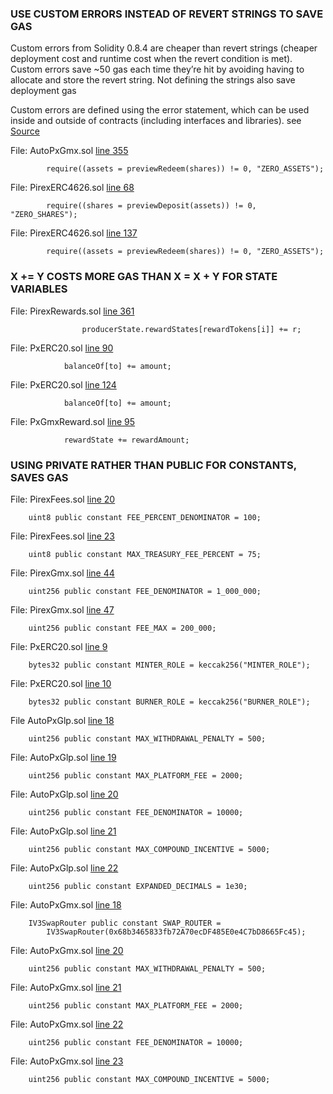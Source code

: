 ### USE CUSTOM ERRORS INSTEAD OF REVERT STRINGS TO SAVE GAS

Custom errors from Solidity 0.8.4 are cheaper than revert strings (cheaper deployment cost and runtime cost when the revert condition is met).
Custom errors save ~50 gas each time they’re hit by avoiding having to allocate and store the revert string. Not defining the strings also save deployment gas

Custom errors are defined using the error statement, which can be used inside and outside of contracts (including interfaces and libraries).
see [Source](https://blog.soliditylang.org/2021/04/21/custom-errors/)

File: AutoPxGmx.sol [line 355](https://github.com/code-423n4/2022-11-redactedcartel/blob/03b71a8d395c02324cb9fdaf92401357da5b19d1/src/vaults/AutoPxGmx.sol#L355)
```
        require((assets = previewRedeem(shares)) != 0, "ZERO_ASSETS");
```

File: PirexERC4626.sol [line 68](https://github.com/code-423n4/2022-11-redactedcartel/blob/03b71a8d395c02324cb9fdaf92401357da5b19d1/src/vaults/PirexERC4626.sol#L68)
```
        require((shares = previewDeposit(assets)) != 0, "ZERO_SHARES");
```
File: PirexERC4626.sol [line 137](https://github.com/code-423n4/2022-11-redactedcartel/blob/03b71a8d395c02324cb9fdaf92401357da5b19d1/src/vaults/PirexERC4626.sol#L137)
```
        require((assets = previewRedeem(shares)) != 0, "ZERO_ASSETS");
```

### X += Y COSTS MORE GAS THAN X = X + Y FOR STATE VARIABLES

File: PirexRewards.sol [line 361](https://github.com/code-423n4/2022-11-redactedcartel/blob/03b71a8d395c02324cb9fdaf92401357da5b19d1/src/PirexRewards.sol#L361)
```
                producerState.rewardStates[rewardTokens[i]] += r;
```

File: PxERC20.sol [line 90](https://github.com/code-423n4/2022-11-redactedcartel/blob/03b71a8d395c02324cb9fdaf92401357da5b19d1/src/PxERC20.sol#L90)
```
            balanceOf[to] += amount;
```

File: PxERC20.sol [line 124](https://github.com/code-423n4/2022-11-redactedcartel/blob/03b71a8d395c02324cb9fdaf92401357da5b19d1/src/PxERC20.sol#L124)
```
            balanceOf[to] += amount;
```
File: PxGmxReward.sol [line 95](https://github.com/code-423n4/2022-11-redactedcartel/blob/03b71a8d395c02324cb9fdaf92401357da5b19d1/src/vaults/PxGmxReward.sol#L95)
```
            rewardState += rewardAmount;
```
### USING PRIVATE RATHER THAN PUBLIC FOR CONSTANTS, SAVES GAS

File: PirexFees.sol [line 20](https://github.com/code-423n4/2022-11-redactedcartel/blob/03b71a8d395c02324cb9fdaf92401357da5b19d1/src/PirexFees.sol#L20)
```
    uint8 public constant FEE_PERCENT_DENOMINATOR = 100;
```
File: PirexFees.sol [line 23](https://github.com/code-423n4/2022-11-redactedcartel/blob/03b71a8d395c02324cb9fdaf92401357da5b19d1/src/PirexFees.sol#L23)
```
    uint8 public constant MAX_TREASURY_FEE_PERCENT = 75;
```
File: PirexGmx.sol [line 44](https://github.com/code-423n4/2022-11-redactedcartel/blob/03b71a8d395c02324cb9fdaf92401357da5b19d1/src/PirexGmx.sol#L44)
```
    uint256 public constant FEE_DENOMINATOR = 1_000_000;
```
File: PirexGmx.sol [line 47](https://github.com/code-423n4/2022-11-redactedcartel/blob/03b71a8d395c02324cb9fdaf92401357da5b19d1/src/PirexGmx.sol#L47)
```
    uint256 public constant FEE_MAX = 200_000;
```
File: PxERC20.sol [line 9](https://github.com/code-423n4/2022-11-redactedcartel/blob/03b71a8d395c02324cb9fdaf92401357da5b19d1/src/PxERC20.sol#L9)
```
    bytes32 public constant MINTER_ROLE = keccak256("MINTER_ROLE");
```
File: PxERC20.sol [line 10](https://github.com/code-423n4/2022-11-redactedcartel/blob/03b71a8d395c02324cb9fdaf92401357da5b19d1/src/PxERC20.sol#L10)
```
    bytes32 public constant BURNER_ROLE = keccak256("BURNER_ROLE");
```
File AutoPxGlp.sol [line 18](https://github.com/code-423n4/2022-11-redactedcartel/blob/03b71a8d395c02324cb9fdaf92401357da5b19d1/src/vaults/AutoPxGlp.sol#L18)
```
    uint256 public constant MAX_WITHDRAWAL_PENALTY = 500;
```
File: AutoPxGlp.sol [line 19](https://github.com/code-423n4/2022-11-redactedcartel/blob/03b71a8d395c02324cb9fdaf92401357da5b19d1/src/vaults/AutoPxGlp.sol#L19)
```
    uint256 public constant MAX_PLATFORM_FEE = 2000;
```
File: AutoPxGlp.sol [line 20](https://github.com/code-423n4/2022-11-redactedcartel/blob/03b71a8d395c02324cb9fdaf92401357da5b19d1/src/vaults/AutoPxGlp.sol#L20)
```
    uint256 public constant FEE_DENOMINATOR = 10000;
```
File: AutoPxGlp.sol [line 21](https://github.com/code-423n4/2022-11-redactedcartel/blob/03b71a8d395c02324cb9fdaf92401357da5b19d1/src/vaults/AutoPxGlp.sol#L21)
```
    uint256 public constant MAX_COMPOUND_INCENTIVE = 5000;
```
File: AutoPxGlp.sol [line 22](https://github.com/code-423n4/2022-11-redactedcartel/blob/03b71a8d395c02324cb9fdaf92401357da5b19d1/src/vaults/AutoPxGlp.sol#L22)
```
    uint256 public constant EXPANDED_DECIMALS = 1e30;
```
File: AutoPxGmx.sol [line 18](https://github.com/code-423n4/2022-11-redactedcartel/blob/03b71a8d395c02324cb9fdaf92401357da5b19d1/src/vaults/AutoPxGmx.sol#L18)
```
    IV3SwapRouter public constant SWAP_ROUTER =
        IV3SwapRouter(0x68b3465833fb72A70ecDF485E0e4C7bD8665Fc45);
```
File: AutoPxGmx.sol [line 20](https://github.com/code-423n4/2022-11-redactedcartel/blob/03b71a8d395c02324cb9fdaf92401357da5b19d1/src/vaults/AutoPxGmx.sol#L20)
```
    uint256 public constant MAX_WITHDRAWAL_PENALTY = 500;
```
File: AutoPxGmx.sol [line 21](https://github.com/code-423n4/2022-11-redactedcartel/blob/03b71a8d395c02324cb9fdaf92401357da5b19d1/src/vaults/AutoPxGmx.sol#L21)
```
    uint256 public constant MAX_PLATFORM_FEE = 2000;
```
File: AutoPxGmx.sol [line 22](https://github.com/code-423n4/2022-11-redactedcartel/blob/03b71a8d395c02324cb9fdaf92401357da5b19d1/src/vaults/AutoPxGmx.sol#L22)
```
    uint256 public constant FEE_DENOMINATOR = 10000;
```
File: AutoPxGmx.sol [line 23](https://github.com/code-423n4/2022-11-redactedcartel/blob/03b71a8d395c02324cb9fdaf92401357da5b19d1/src/vaults/AutoPxGmx.sol#L23)
```
    uint256 public constant MAX_COMPOUND_INCENTIVE = 5000;
```
